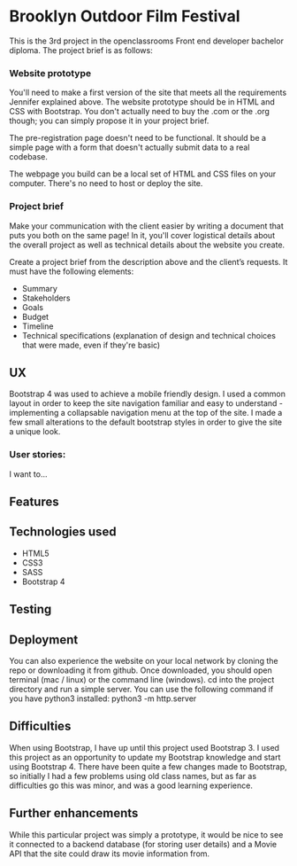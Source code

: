 # Brooklyn Outdoor Film Festival
This is the 3rd project in the openclassrooms Front end developer bachelor diploma. The project brief is as follows:

### Website prototype
You'll need to make a first version of the site that meets all the requirements Jennifer explained above. The website prototype should be in HTML and CSS with Bootstrap. You don't actually need to buy the .com or the .org though; you can simply propose it in your project brief.

The pre-registration page doesn't need to be functional. It should be a simple page with a form that doesn't actually submit data to a real codebase.

The webpage you build can be a local set of HTML and CSS files on your computer. There's no need to host or deploy the site.

### Project brief
Make your communication with the client easier by writing a document that puts you both on the same page! In it, you'll cover logistical details about the overall project as well as technical details about the website you create.

Create a project brief from the description above and the client’s requests. It must have the following elements:

* Summary
* Stakeholders
* Goals
* Budget
* Timeline
* Technical specifications (explanation of design and technical choices that were made, even if they're basic)

## UX
Bootstrap 4 was used to achieve a mobile friendly design. I used a common layout in order to keep the site navigation familiar and easy to understand - implementing a collapsable navigation menu at the top of the site. I made a few small alterations to the default bootstrap styles in order to give the site a unique look.

### User stories: 
I want to... 


## Features


## Technologies used
* HTML5
* CSS3
* SASS
* Bootstrap 4

## Testing


## Deployment
You can also experience the website on your local network by cloning the repo or downloading it from github. Once downloaded, you should open terminal (mac / linux) or the command line (windows). cd into the project directory and run a simple server. You can use the following command if you have python3 installed: python3 -m http.server

## Difficulties
When using Bootstrap, I have up until this project used Bootstrap 3. I used this project as an opportunity to update my Bootstrap knowledge and start using Bootstrap 4. There have been quite a few changes made to Bootstrap, so initially I had a few problems using old class names, but as far as difficulties go this was minor, and was a good learning experience.

## Further enhancements
While this particular project was simply a prototype, it would be nice to see it connected to a backend database (for storing user details) and a Movie API that the site could draw its movie information from.
